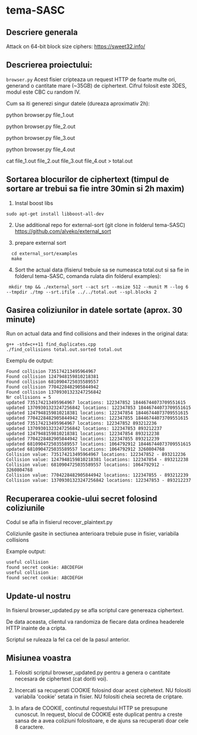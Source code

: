 # tema-SASC

## Descriere generala
Attack on 64-bit block size ciphers: https://sweet32.info/

## Descrierea proiectului:
```browser.py```
Acest fisier cripteaza un request HTTP de foarte multe ori, generand o cantitate mare (~35GB) de ciphertext. Cifrul folosit este 3DES, modul este CBC cu random IV.

Cum sa iti generezi singur datele (dureaza aproximativ 2h):

python browser.py file_1.out

python browser.py file_2.out

python browser.py file_3.out

python browser.py file_4.out

cat file_1.out file_2.out file_3.out file_4.out > total.out

## Sortarea blocurilor de ciphertext (timpul de sortare ar trebui sa fie intre 30min si 2h maxim)

1. Instal boost libs
  ```
  sudo apt-get install libboost-all-dev
  ```
  
2. Use additional repo for external-sort (git clone in folderul tema-SASC)
  https://github.com/alveko/external_sort
  
3. prepare external sort
```
  cd external_sort/examples
  make
```

4. Sort the actual data (fisierul trebuie sa se numeasca total.out si sa fie in folderul tema-SASC, comanda rulata din folderul examples):

```
 mkdir tmp && ./external_sort --act srt --msize 512 --munit M --log 6 --tmpdir ./tmp --srt.ifile ../../total.out --spl.blocks 2 
```

## Gasirea coliziunilor in datele sortate (aprox. 30 minute)

Run on actual data and find collisions and their indexes in the original data:

```
g++ -std=c++11 find_duplicates.cpp 
./find_collisions total.out.sorted total.out
```

Exemplu de output:
```
Found collision 735174213495964967
Found collision 1247948159810218381
Found collision 6810904725035589557
Found collision 7704228482905844942
Found collision 13709301323247256842
Nr collisions = 5
updated 735174213495964967 locations: 122347852 18446744073709551615
updated 13709301323247256842 locations: 122347853 18446744073709551615
updated 1247948159810218381 locations: 122347854 18446744073709551615
updated 7704228482905844942 locations: 122347855 18446744073709551615
updated 735174213495964967 locations: 122347852 893212236
updated 13709301323247256842 locations: 122347853 893212237
updated 1247948159810218381 locations: 122347854 893212238
updated 7704228482905844942 locations: 122347855 893212239
updated 6810904725035589557 locations: 1064792912 18446744073709551615
updated 6810904725035589557 locations: 1064792912 3260804768
Collision value: 735174213495964967 locations: 122347852 - 893212236
Collision value: 1247948159810218381 locations: 122347854 - 893212238
Collision value: 6810904725035589557 locations: 1064792912 - 3260804768
Collision value: 7704228482905844942 locations: 122347855 - 893212239
Collision value: 13709301323247256842 locations: 122347853 - 893212237

```

## Recuperarea cookie-ului secret folosind coliziunile

Codul se afla in fisierul recover_plaintext.py

Coliziunile gasite in sectiunea anterioara trebuie puse in fisier, variabila collisions

Example output:

```
useful collision
found secret cookie: ABCDEFGH
useful collision
found secret cookie: ABCDEFGH
```

## Update-ul nostru

In fisierul browser_updated.py se afla scriptul care genereaza ciphertext.

De data aceasta, clientul va randomiza de fiecare data ordinea headerele HTTP inainte de a cripta.

Scriptul se ruleaza la fel ca cel de la pasul anterior.

## Misiunea voastra

1. Folositi scriptul browser_updated.py pentru a genera o cantitate necesara de ciphertext (cat doriti voi).

2. Incercati sa recuperati COOKIE folosind doar acest ciphetext. NU folositi variabila 'cookie' setata in fisier. NU folositi cheia secreta de criptare.

3. In afara de COOKIE, continutul requestului HTTP se presupune cunoscut. In request, blocul de COOKIE este duplicat pentru a creste sansa de a avea coliziuni folositoare, e de ajuns sa recuperati doar cele 8 caractere.
